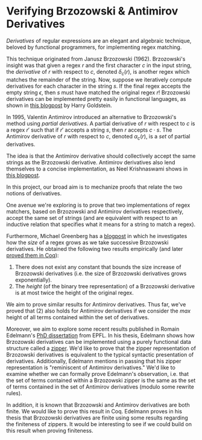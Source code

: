 # Verifying Brzozowski & Antimirov Derivatives

*Derivatives* of regular expressions are an elegant and algebraic technique, beloved by functional programmers, for implementing regex matching. 

This technique originated from Janusz Brzozowski (1962). Brzozowski's insight was that  given a regex $r$ and the first character $c$ in the input string, the *derivative* of $r$ with respect to $c$, denoted $\delta_c(r)$, is another regex which matches the remainder of the string. Now, suppose we iteratively compute derivatives for each character in the string $s$. If the final regex accepts the empty string $\epsilon$, then $s$ must have matched the original regex $r$! Brzozowski derivatives can be implemented pretty easily in functional languages, as shown in [this blogpost](https://harrisongoldste.in/languages/2017/09/30/derivatives-of-regular-expressions.html) by Harry Goldstein. 

In 1995, Valentin Antimirov introduced an alternative to Brzozowski's method using *partial derivatives*. A partial derivative of $r$ with respect to $c$ is a regex $r'$ such that if $r'$ accepts a string $s$, then $r$ accepts $c\cdot s$. The Antimirov derivative of $r$ with respect to $c$, denoted $\alpha_c(r)$, is a *set* of partial derivatives.

The idea is that the Antimirov derivative should collectively accept the same strings as the Brzozowski derivative. Antimirov derivatives also lend themselves to a concise implementation, as Neel Krishnaswami shows in [this blogpost](https://semantic-domain.blogspot.com/2013/11/antimirov-derivatives-for-regular.html).  

In this project, our broad aim is to mechanize proofs that relate the two notions of derivatives.

One avenue we're exploring is to prove that two implementations of regex matchers, based on Brzozowski and Antimirov derivatives respectively, accept the same set of strings (and are equivalent with respect to an inductive relation that specifies what it means for a string to match a regex). 

Furthermore, Michael Greenberg has a [blogpost](https://www.weaselhat.com/post-819.html) in which he investigates how the *size* of a regex grows as we take successive Brzozowski derivatives. He obtained the following two results empirically (and later [proved them in Coq](https://github.com/Pomona-College-CS181-SP2020/regularity/blob/master/analysis/analysis.v)):
1. There does not exist any constant that bounds the size increase of Brzozowski derivatives (i.e. the size of Brzozowski derivatives grows exponentially).
2. The *height* (of the binary tree representation) of a Brzozowski derivative is at most twice the height of the original regex.
   
We aim to prove similar results for Antimirov derivatives. Thus far, we've proved that (2) also holds for Antimirov derivatives if we consider the *max* height of all terms contained within the set of derivatives. 

Moreover, we aim to explore some recent results published in Romain Edelmann's [PhD dissertation](https://infoscience.epfl.ch/server/api/core/bitstreams/4fcb9f0f-7ac1-484f-823c-c19de39dd9ff/content) from EPFL. In his thesis, Edelmann shows how Brzozowski derivatives can be implemented using a purely functional data structure called a [zipper](https://en.wikipedia.org/wiki/Zipper_(data_structure)). We'd like to prove that the zipper representation of Brzozowski derivatives is equivalent to the typical syntactic presentation of derivatives. Additionally, Edelmann mentions in passing that his zipper representation is "reminiscent of Antimirov derivatives." We'd like to examine whether we can formally prove Edelmann's observation, i.e. that the set of terms contained within a Brzozowski zipper is the same as the set of terms contained in the set of Antimirov derivatives (modulo some rewrite rules). 

In addition, it is known that Brzozowski and Antimirov derivatives are both finite. We would like to prove this result in Coq. Edelmann proves in his thesis that Brzozowski derivatives are finite using some results regarding the finiteness of zippers. It would be interesting to see if we could build on this result when proving finiteness. 






